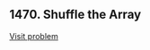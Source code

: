 ## 1470. Shuffle the Array

[Visit problem](https://leetcode.com/problems/shuffle-the-array/description/)
